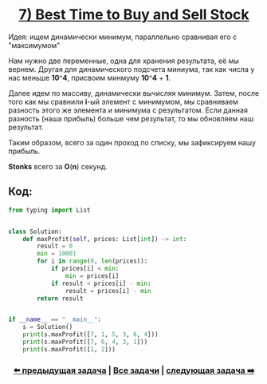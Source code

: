 <div align='center'>
<h1><a href='https://leetcode.com/problems/best-time-to-buy-and-sell-stock/description/'><strong>7) Best Time to Buy and Sell Stock</strong></a></h1>
</div>

Идея: ищем динамически минимум, параллельно сравнивая его с "максимумом"

Нам нужно две переменные, одна для хранения результата, её мы вернем. Другая для динамического подсчета миниума, так как числа у нас меньше **10**^**4**, присвоим минмуму **10**^**4** + **1**.

Далее идем по массиву, динамически вычисляя минимум. Затем, после того как мы сравнили **i**-ый элемент с минимумом, мы сравниваем разность этого же элемента и минимума с результатом. Если данная разность (наша прибыль) больше чем результат, то мы обновляем наш результат.

Таким образом, всего за один проход по списку, мы зафиксируем нашу прибыль.

**Stonks** всего за **O**(**n**) секунд.

## Код:
```python
from typing import List


class Solution:
    def maxProfit(self, prices: List[int]) -> int:
        result = 0
        min = 10001
        for i in range(0, len(prices)):
            if prices[i] < min:
                min = prices[i]
            if result < prices[i] - min:
                result = prices[i] - min
        return result


if __name__ == "__main__":
    s = Solution()
    print(s.maxProfit([7, 1, 5, 3, 6, 4]))
    print(s.maxProfit([7, 6, 4, 3, 1]))
    print(s.maxProfit([1, 2]))

```

<div align='center'><h3><a href='https://github.com/TAskMAster339/PythonAlgorithms/tree/main/6.Rotate%20Array'>⬅️ предыдущая задача</a>&nbsp;|&nbsp;<a href='https://github.com/TAskMAster339/PythonAlgorithms/tree/main/README.md'>Все задачи</a>&nbsp;|&nbsp;<a href='https://github.com/TAskMAster339/PythonAlgorithms/tree/main/8.Best%20Time%20to%20Buy%20and%20Sell%20Stock%20II'>следующая задача ➡️</a></h3></div>
